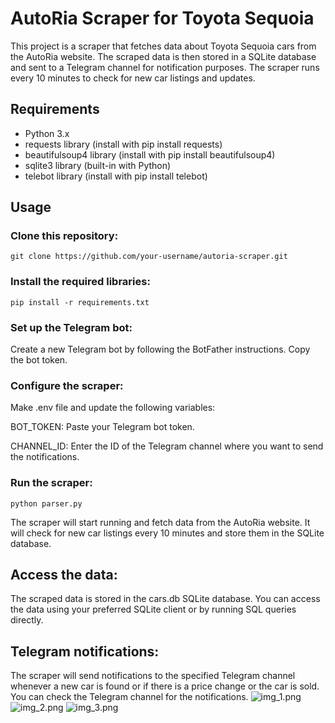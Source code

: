 # AutoRia Scraper for Toyota Sequoia
This project is a scraper that fetches data about Toyota Sequoia cars from the AutoRia website. The scraped data is then stored in a SQLite database and sent to a Telegram channel for notification purposes. The scraper runs every 10 minutes to check for new car listings and updates.

## Requirements
- Python 3.x
- requests library (install with pip install requests)
- beautifulsoup4 library (install with pip install beautifulsoup4)
- sqlite3 library (built-in with Python)
- telebot library (install with pip install telebot)

## Usage
### Clone this repository:

```git clone https://github.com/your-username/autoria-scraper.git```

### Install the required libraries:

```pip install -r requirements.txt```

### Set up the Telegram bot:

Create a new Telegram bot by following the BotFather instructions.
Copy the bot token.

### Configure the scraper:

Make .env file and update the following variables:

BOT_TOKEN: Paste your Telegram bot token.

CHANNEL_ID: Enter the ID of the Telegram channel where you want to send the notifications.
### Run the scraper:

```python parser.py```

The scraper will start running and fetch data from the AutoRia website. It will check for new car listings every 10 minutes and store them in the SQLite database.

## Access the data:

The scraped data is stored in the cars.db SQLite database.
You can access the data using your preferred SQLite client or by running SQL queries directly.
## Telegram notifications:

The scraper will send notifications to the specified Telegram channel whenever a new car is found or if there is a price change or the car is sold.
You can check the Telegram channel for the notifications.
![img_1.png](img_1.png)
![img_2.png](img_2.png)
![img_3.png](img_3.png)